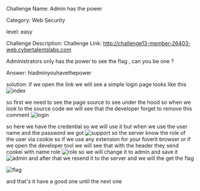 Challenge Name:  Admin has the power 

Category: Web Security

level: easy

Challenge Description:
 Challenge Link:
http://challenge13-member-26403-web.cybertalentslabs.com

Administrators only has the power to see the flag , can you be one ?


Answer:
hiadminyouhavethepower 

solution:
if we open the link we will see a simple login page looks like this
![index](https://user-images.githubusercontent.com/56412281/133928337-0ec7fba6-fe61-4a4a-9b99-9d08a65152c6.png)

so first we need to see the page source to see under the hood so when we look to the source code we will see that the 
developer forget to remove this comment 
![login](https://user-images.githubusercontent.com/56412281/133931984-bb0f5209-d496-43f4-95c0-6e296c79bb7c.png)

so here we have the credential so we will use it but when we use the user name and the password we got 
![support](https://user-images.githubusercontent.com/56412281/133931934-e32eabf3-f818-4a6d-b3f8-e4fe631225ff.png)
 so the server know the role of the user via cookie so if we use any extension 
 for your foverit browser or if we open the developer tool we will see that with the header they send cookei with name role
 ![role](https://user-images.githubusercontent.com/56412281/133931905-890dfd8a-64ca-424b-ba3e-8015ec09b69e.png)
 so we will change it to admin and save it 
 ![admin](https://user-images.githubusercontent.com/56412281/133931918-123a7f84-20a0-410a-ae12-80300551258f.png)
 and after that we resend it to the server and we will the get the flag 
 
 
 ![flag](https://user-images.githubusercontent.com/56412281/133931893-95cbd41a-64d5-4c7e-8922-7af4fd53eb72.png)
 
 
 and that's it have a good one until the next one
 
 
